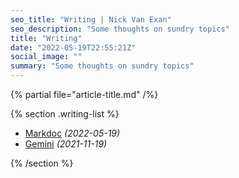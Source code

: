 ```yaml
---
seo_title: "Writing | Nick Van Exan"
seo_description: "Some thoughts on sundry topics"
title: "Writing"
date: "2022-05-19T22:55:21Z"
social_image: ""
summary: "Some thoughts on sundry topics"
---
```


{% partial file="article-title.md" /%}

{% section .writing-list %}

- [Markdoc](/posts/markdoc) _(2022-05-19)_
- [Gemini](/posts/gemini) _(2021-11-19)_

{% /section %}
